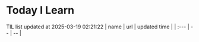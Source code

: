 # Today I Learn 
TIL list updated at 2025-03-19 02:21:22
| name | url | updated time |
| :--- | -- | -- |
